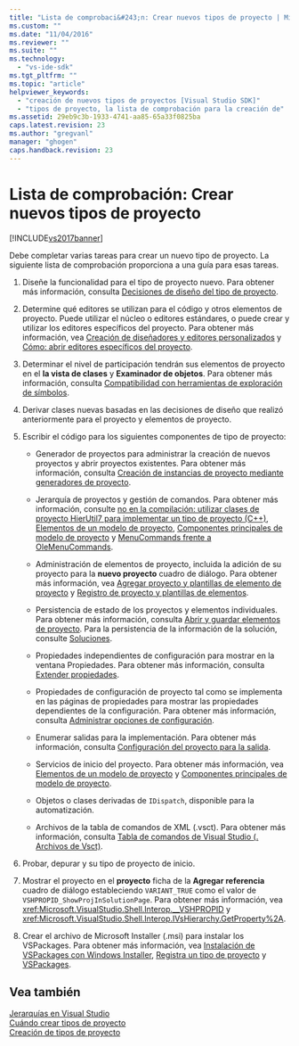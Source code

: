 ```yaml
---
title: "Lista de comprobaci&#243;n: Crear nuevos tipos de proyecto | Microsoft Docs"
ms.custom: ""
ms.date: "11/04/2016"
ms.reviewer: ""
ms.suite: ""
ms.technology: 
  - "vs-ide-sdk"
ms.tgt_pltfrm: ""
ms.topic: "article"
helpviewer_keywords: 
  - "creación de nuevos tipos de proyectos [Visual Studio SDK]"
  - "tipos de proyecto, la lista de comprobación para la creación de"
ms.assetid: 29eb9c3b-1933-4741-aa85-65a33f0825ba
caps.latest.revision: 23
ms.author: "gregvanl"
manager: "ghogen"
caps.handback.revision: 23
---
```

# Lista de comprobaci&#243;n: Crear nuevos tipos de proyecto
[!INCLUDE[vs2017banner](../../code-quality/includes/vs2017banner.md)]

Debe completar varias tareas para crear un nuevo tipo de proyecto. La siguiente lista de comprobación proporciona a una guía para esas tareas.  
  
1.  Diseñe la funcionalidad para el tipo de proyecto nuevo. Para obtener más información, consulta [Decisiones de diseño del tipo de proyecto](../../extensibility/internals/project-type-design-decisions.md).  
  
2.  Determine qué editores se utilizan para el código y otros elementos de proyecto. Puede utilizar el núcleo o editores estándares, o puede crear y utilizar los editores específicos del proyecto. Para obtener más información, vea [Creación de diseñadores y editores personalizados](../../extensibility/creating-custom-editors-and-designers.md) y [Cómo: abrir editores específicos del proyecto](../../extensibility/how-to-open-project-specific-editors.md).  
  
3.  Determinar el nivel de participación tendrán sus elementos de proyecto en el **la vista de clases** y **Examinador de objetos**. Para obtener más información, consulta [Compatibilidad con herramientas de exploración de símbolos](../../extensibility/internals/supporting-symbol-browsing-tools.md).  
  
4.  Derivar clases nuevas basadas en las decisiones de diseño que realizó anteriormente para el proyecto y elementos de proyecto.  
  
5.  Escribir el código para los siguientes componentes de tipo de proyecto:  
  
    -   Generador de proyectos para administrar la creación de nuevos proyectos y abrir proyectos existentes. Para obtener más información, consulta [Creación de instancias de proyecto mediante generadores de proyecto](../../extensibility/internals/creating-project-instances-by-using-project-factories.md).  
  
    -   Jerarquía de proyectos y gestión de comandos. Para obtener más información, consulte [no en la compilación: utilizar clases de proyecto HierUtil7 para implementar un tipo de proyecto \(C\+\+\)](http://msdn.microsoft.com/es-es/a5c16a09-94a2-46ef-87b5-35b815e2f346), [Elementos de un modelo de proyecto](../../extensibility/internals/elements-of-a-project-model.md), [Componentes principales de modelo de proyecto](../../extensibility/internals/project-model-core-components.md) y [MenuCommands frente a OleMenuCommands](../../misc/menucommands-vs-olemenucommands.md).  
  
    -   Administración de elementos de proyecto, incluida la adición de su proyecto para la **nuevo proyecto** cuadro de diálogo. Para obtener más información, vea [Agregar proyecto y plantillas de elemento de proyecto](../../extensibility/internals/adding-project-and-project-item-templates.md) y [Registro de proyecto y plantillas de elementos](../../extensibility/internals/registering-project-and-item-templates.md).  
  
    -   Persistencia de estado de los proyectos y elementos individuales. Para obtener más información, consulta [Abrir y guardar elementos de proyecto](../../extensibility/internals/opening-and-saving-project-items.md). Para la persistencia de la información de la solución, consulte [Soluciones](../../extensibility/internals/solutions.md).  
  
    -   Propiedades independientes de configuración para mostrar en la ventana Propiedades. Para obtener más información, consulta [Extender propiedades](../../extensibility/internals/extending-properties.md).  
  
    -   Propiedades de configuración de proyecto tal como se implementa en las páginas de propiedades para mostrar las propiedades dependientes de la configuración. Para obtener más información, consulta [Administrar opciones de configuración](../../extensibility/internals/managing-configuration-options.md).  
  
    -   Enumerar salidas para la implementación. Para obtener más información, consulta [Configuración del proyecto para la salida](../../extensibility/internals/project-configuration-for-output.md).  
  
    -   Servicios de inicio del proyecto. Para obtener más información, vea [Elementos de un modelo de proyecto](../../extensibility/internals/elements-of-a-project-model.md) y [Componentes principales de modelo de proyecto](../../extensibility/internals/project-model-core-components.md).  
  
    -   Objetos o clases derivadas de `IDispatch`, disponible para la automatización.  
  
    -   Archivos de la tabla de comandos de XML \(.vsct\). Para obtener más información, consulta [Tabla de comandos de Visual Studio \(. Archivos de Vsct\)](../../extensibility/internals/visual-studio-command-table-dot-vsct-files.md).  
  
6.  Probar, depurar y su tipo de proyecto de inicio.  
  
7.  Mostrar el proyecto en el **proyecto** ficha de la **Agregar referencia** cuadro de diálogo estableciendo `VARIANT_TRUE` como el valor de `VSHPROPID_ShowProjInSolutionPage`. Para obtener más información, vea <xref:Microsoft.VisualStudio.Shell.Interop.__VSHPROPID> y <xref:Microsoft.VisualStudio.Shell.Interop.IVsHierarchy.GetProperty%2A>.  
  
8.  Crear el archivo de Microsoft Installer \(.msi\) para instalar los VSPackages. Para obtener más información, vea [Instalación de VSPackages con Windows Installer](../../extensibility/internals/installing-vspackages-with-windows-installer.md), [Registra un tipo de proyecto](../../extensibility/internals/registering-a-project-type.md) y [VSPackages](../../extensibility/internals/vspackages.md).  
  
## Vea también  
 [Jerarquías en Visual Studio](../../extensibility/internals/hierarchies-in-visual-studio.md)   
 [Cuándo crear tipos de proyecto](../../extensibility/internals/when-to-create-project-types.md)   
 [Creación de tipos de proyecto](../../extensibility/internals/creating-project-types.md)